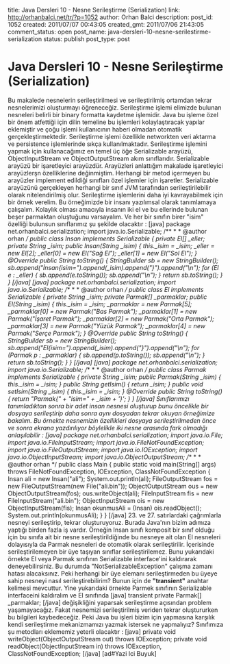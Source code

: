 title: Java Dersleri 10 - Nesne Serileştirme (Serialization)
link: http://orhanbalci.net/tr/?p=1052
author: Orhan Balci
description: 
post_id: 1052
created: 2011/07/07 00:43:05
created_gmt: 2011/07/06 21:43:05
comment_status: open
post_name: java-dersleri-10-nesne-serilestirme-serialization
status: publish
post_type: post

# Java Dersleri 10 - Nesne Serileştirme (Serialization)

Bu makalede nesnelerin serileştirilmesi ve serileştirilmiş ortamdan tekrar nesnelerimizi oluşturmayı öğreneceğiz. Serileştirme işlemi elimizde bulunan nesneleri belirli bir binary formatta kaydetme işlemidir. Java bu işleme özel bir önem atfettiği için dilin temeline bu işlemleri kolaylaştıracak yapılar eklemiştir ve çoğu işlemi kullanıcının haberi olmadan otomatik gerçekleştirmektedir. Serileştirme işlemi özellikle networkten veri aktarma ve persistence işlemlerinde sıkça kullanılmaktadır. Serileştirme işlemini yapmak için kullanacağımız en temel üç öğe Serializable arayüzü, ObjectInputStream ve ObjectOutputStream akım sınıflarıdır. Serializable arayüzü bir işaretleyici arayüzdür. Arayüzleri anlattığım makalade işaretleyici arayüzlerşn özelliklerine değinmiştim. Herhangi bir metod içermeyen bu arayüzler implement edildiği sınıfları özel işlemler için işaretler. Serializable arayüzünü gerçekleyen herhangi bir sınıf JVM tarafından serileştirilebilir olarak nitelendirilmiş olur. Serileştirme işlemlerini daha iyi kavrayabilmek için bir örnek verelim. Bu örneğimizde bir insanı yazılımsal olarak tanımlamaya çalışalım. Kolaylık olması amacıyla insanın iki el ve bu ellerinde bulunan beşer parmaktan oluştuğunu varsayalım. Ve her bir sınıfın birer "isim" özelliği bulunsun sınıflarımız şu şekilde olacaktır :  [java] package net.orhanbalci.serialization; import java.io.Serializable; /** * * @author orhan */ public class Insan implements Serializable { private El[] _eller; private String _isim; public Insan(String _isim) { this._isim = _isim; _eller = new El[2]; _eller[0] = new El("Sağ El"); _eller[1] = new El("Sol El"); } @Override public String toString() { StringBuilder sb = new StringBuilder(); sb.append("İnsan{isim=").append(_isim).append("}").append("\n"); for (El e : _eller) { sb.append(e.toString()); sb.append("\n"); } return sb.toString(); } } [/java] [java] package net.orhanbalci.serialization; import java.io.Serializable; /** * * @author orhan */ public class El implements Serializable { private String _isim; private Parmak[] _parmaklar; public El(String _isim) { this._isim = _isim; _parmaklar = new Parmak[5]; _parmaklar[0] = new Parmak("Bas Parmak"); _parmaklar[1] = new Parmak("İşaret Parmak"); _parmaklar[2] = new Parmak("Orta Parmak"); _parmaklar[3] = new Parmak("Yüzük Parmak"); _parmaklar[4] = new Parmak("Serçe Parmak"); } @Override public String toString() { StringBuilder sb = new StringBuilder(); sb.append("El{isim=").append(_isim).append("}").append("\n"); for (Parmak p : _parmaklar) { sb.append(p.toString()); sb.append("\n"); } return sb.toString(); } } [/java] [java] package net.orhanbalci.serialization; import java.io.Serializable; /** * * @author orhan */ public class Parmak implements Serializable { private String _isim; public Parmak(String _isim) { this._isim = _isim; } public String getIsim() { return _isim; } public void setIsim(String _isim) { this._isim = _isim; } @Override public String toString() { return "Parmak{" \+ "isim=" \+ _isim + '}'; } } [/java] Sınıflarımızı tanımladıktan sonra bir adet insan nesnesi oluşturup bunu öncelikle bir dosyaya serileştirip daha sonra aynı dosyadan tekrar okuyan örneğimize bakalım. Bu örnekte nesnemizin özellikleri dosyaya serileştirilmeden önce ve sonra ekrana yazdırılıyor böylelikle iki nesne arasında fark olmadığı anlaşılabilir : [java] package net.orhanbalci.serialization; import java.io.File; import java.io.FileInputStream; import java.io.FileNotFoundException; import java.io.FileOutputStream; import java.io.IOException; import java.io.ObjectInputStream; import java.io.ObjectOutputStream; /** * * @author orhan */ public class Main { public static void main(String[] args) throws FileNotFoundException, IOException, ClassNotFoundException { Insan ali = new Insan("ali"); System.out.println(ali); FileOutputStream fos = new FileOutputStream(new File("ali.bin")); ObjectOutputStream ous = new ObjectOutputStream(fos); ous.writeObject(ali); FileInputStream fis = new FileInputStream("ali.bin"); ObjectInputStream ois = new ObjectInputStream(fis); Insan okunmusAli = (Insan) ois.readObject(); System.out.println(okunmusAli); } } [/java] 23\. ve 27. satırlardaki çağrımlarla nesneyi serileştirip, tekrar oluşturuyoruz. Burada Java'nın bizim adımıza yaptığı birden fazla iş vardır. Örneğin Insan sınıfı komposit bir sınıf olduğu için bu sınıfa ait bir nesne serileştirildiğinde bu nesneye ait olan El nesneleri dolayısıyla da Parmak nesneleri de otomatik olarak serileştirilir. İçerisinde serileştirilemeyen bir üye taşıyan sınıflar serileştirilemez. Bunu yukarıdaki örnekte El veya Parmak sınıfının Serializable interface'ini kaldırarak deneyebilirsiniz. Bu durumda "NotSerializableException" çalışma zamanı hatası alacaksınız. Peki herhangi bir üye elemanı serileştirmeden bu üyeye sahip nesneyi nasıl serileştirebilirim? Bunun için de **"transient"** anahtar kelimesi mevcuttur. Yine yukarıdaki örnekte Parmek sınıfının Serializable interfaceini kaldıralım ve El sınıfında [java] transient private Parmak[] _parmaklar; [/java] değişikliğini yaparsak serileştirme açısından problem yaşamayacağız. Fakat nesnemizi serileştirilmiş veriden tekrar oluştururken bu bilgileri kaybedeceğiz. Peki Java bu işleri bizim için yapmasına karşılık kendi serileştirme mekanizmamızı yazmak istersek ne yapmalıyız? Sınıfımıza şu metodları eklememiz yeterli olacaktır : [java] private void writeObject(ObjectOutputStream out) throws IOException; private void readObject(ObjectInputStream in) throws IOException, ClassNotFoundException; [/java] [ad#Yazi Ici Buyuk]